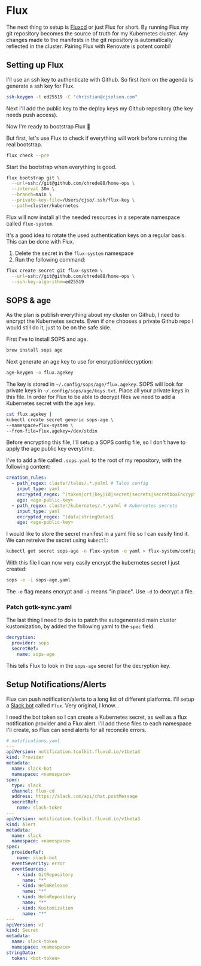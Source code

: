 # Flux

The next thing to setup is [Fluxcd](https://fluxcd.io) or just Flux for short. By running Flux my git repository becomes the source of truth for my Kubernetes cluster. Any changes made to the manifests in the git repository is automatically reflected in the cluster. Pairing Flux with Renovate is potent combi!

## Setting up Flux
I'll use an ssh key to authenticate with Github. So first item on the agenda is generate a ssh key for Flux.

```zsh
ssh-keygen -t ed25519 -C "christian@cjsolsen.com"
```

Next I'll add the public key to the deploy keys my Github repository (the key needs push access).

Now I'm ready to bootstrap Flux :tada:

But first, let's use Flux to check if everything will work before running the real bootstrap.

```zsh
flux check --pre
```

Start the bootstrap when everything is good.

```zsh
flux bootstrap git \
  --url=ssh://git@github.com/chrede88/home-ops \
  --interval 30m \
  --branch=main \
  --private-key-file=/Users/cjso/.ssh/flux-key \
  --path=cluster/kubernetes
```

Flux will now install all the needed resources in a seperate namespace called `flux-system`.

It's a good idea to rotate the used authentication keys on a regular basis. This can be done with Flux.
1) Delete the secret in the `flux-system` namespace
2) Run the following command:
```zsh
flux create secret git flux-system \
  --url=ssh://git@github.com/chrede88/home-ops \
  --ssh-key-algorithm=ed25519
```

## SOPS & age
As the plan is publish everything about my cluster on Github, I need to encrypt the Kubernetes secrets. Even if one chooses a private Github repo I would still do it, just to be on the safe side.

First I've to install SOPS and age.
```zsh
brew install sops age
```

Next generate an age key to use for encryption/decryption:

```zsh
age-keygen -o flux.agekey
```

The key is stored in `~/.config/sops/age/flux.agekey`.
SOPS will look for private keys in `~/.config/sops/age/keys.txt`. Place all your private keys in this file.
In order for Flux to be able to decrypt files we need to add a Kubernetes secret with the age key.

```zsh
cat flux.agekey |
kubectl create secret generic sops-age \
--namespace=flux-system \
--from-file=flux.agekey=/dev/stdin
```
Before encrypting this file, I'll setup a SOPS config file, so I don't have to apply the age public key everytime.

I've to add a file called `.sops.yaml` to the root of my repository, with the following content:

```yaml
creation_rules:
  - path_regex: cluster/talos/.*.ya?ml # Talos config
    input_type: yaml
    encrypted_regex: ^(token|crt|key|id|secret|secrets|secretboxEncryptionSecret|ca)$
    age: <age-public-key>
  - path_regex: cluster/kubernetes/.*.ya?ml # Kubernetes secrets
    input_type: yaml
    encrypted_regex: ^(data|stringData)$
    age: <age-public-key>
```

I would like to store the secret manifest in a yaml file so I can easily find it. We can retreive the secret using `kubectl`:

```zsh
kubectl get secret sops-age -n flux-system -o yaml > flux-system/config/sops-age.yaml
```

With this file I can now very easily encrypt the kubernetes secret I just created:

```zsh
sops -e -i sops-age.yaml
```

The `-e` flag means encrypt and `-i` means "in place". Use `-d` to decrypt a file.

### Patch gotk-sync.yaml
The last thing I need to do is to patch the autogenerated main cluster kustomization, by added the following yaml to the `spec` field.

```yaml
decryption:
  provider: sops
  secretRef:
    name: sops-age
```

This tells Flux to look in the `sops-age` secret for the decryption key.

## Setup Notifications/Alerts
Flux can push notification/alerts to a long list of different platforms. I'll setup a [Slack bot](https://api.slack.com/start/quickstart#creating) called `Flux`. Very original, I know...

I need the bot token so I can create a Kubernetes secret, as well as a flux notification provider and a Flux alert.
I'll add these files to each namespace I'll create, so Flux can send alerts for all reconcile errors.

```yaml
# notifications.yaml
---
apiVersion: notification.toolkit.fluxcd.io/v1beta3
kind: Provider
metadata:
  name: slack-bot
  namespace: <namespace>
spec:
  type: slack
  channel: flux-cd
  address: https://slack.com/api/chat.postMessage
  secretRef:
    name: slack-token
---
apiVersion: notification.toolkit.fluxcd.io/v1beta3
kind: Alert
metadata:
  name: slack
  namespace: <namespace>
spec:
  providerRef:
    name: slack-bot
  eventSeverity: error
  eventSources:
    - kind: GitRepository
      name: "*"
    - kind: HelmRelease
      name: "*"
    - kind: HelmRepository
      name: "*"
    - kind: Kustomization
      name: "*"
---
apiVersion: v1
kind: Secret
metadata:
  name: slack-token
  namespace: <namespace>
stringData:
  token: <bot-token>
```